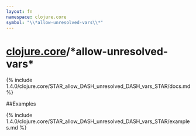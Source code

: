 ```yaml
---
layout: fn
namespace: clojure.core
symbol: "\\*allow-unresolved-vars\\*"
---
```


# [clojure.core](../)/\*allow-unresolved-vars\*

{% include 1.4.0/clojure.core/STAR_allow_DASH_unresolved_DASH_vars_STAR/docs.md %}

##Examples

{% include 1.4.0/clojure.core/STAR_allow_DASH_unresolved_DASH_vars_STAR/examples.md %}

